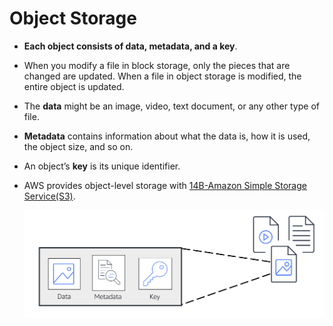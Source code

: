 # Object Storage
- **Each object consists of data, metadata, and a key**.
- When you modify a file in block storage, only the pieces that are changed are updated. When a file in object storage is modified, the entire object is updated.
- The **data** might be an image, video, text document, or any other type of file. 
- **Metadata** contains information about what the data is, how it is used, the object size, and so on. 
- An object’s **key** is its unique identifier.
- AWS provides object-level storage with [14B-Amazon Simple Storage Service(S3)](14B-Amazon%20Simple%20Storage%20Service(S3).md).

	![object_storage](../img/object_storage.png)